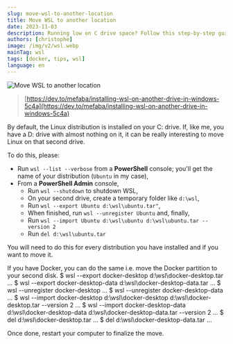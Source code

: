 ```yaml
---
slug: move-wsl-to-another-location
title: Move WSL to another location
date: 2023-11-03
description: Running low on C drive space? Follow this step-by-step guide to safely move your WSL (Windows Subsystem for Linux) distribution and Docker data to a new drive location using the wsl --export and wsl --import commands.
authors: [christophe]
image: /img/v2/wsl.webp
mainTag: wsl
tags: [docker, tips, wsl]
language: en
---
```

![Move WSL to another location](/img/v2/wsl.webp)

> [https://dev.to/mefaba/installing-wsl-on-another-drive-in-windows-5c4a](https://dev.to/mefaba/installing-wsl-on-another-drive-in-windows-5c4a)

By default, the Linux distribution is installed on your C: drive. If, like me, you have a D: drive with almost nothing on it, it can be really interesting to move Linux on that second drive.

<!-- truncate -->

To do this, please:

* Run `wsl --list --verbose` from a **PowerShell** console; you'll get the name of your distribution (`Ubuntu` in my case),
* From a **PowerShell Admin** console,
  * Run `wsl --shutdown` to shutdown WSL,
  * On your second drive, create a temporary folder like `d:\wsl`,
  * Run `wsl --export Ubuntu d:\wsl\ubuntu.tar"`,
  * When finished, run `wsl --unregister Ubuntu` and, finally,
  * Run `wsl --import Ubuntu d:\wsl\ubuntu d:\wsl\ubuntu.tar --version 2`
  * Run `del d:\wsl\ubuntu.tar`

You will need to do this for every distribution you have installed and if you want to move it.

<AlertBox variant="info" title="">
If you have Docker, you can do the same i.e. move the Docker partition to your second disk.

<Terminal title="Powershell">
$ wsl --export docker-desktop d:\wsl\docker-desktop.tar
...
$ wsl --export docker-desktop-data d:\wsl\docker-desktop-data.tar
...
$ wsl --unregister docker-desktop
...
$ wsl --unregister docker-desktop-data
...
$ wsl --import docker-desktop d:\wsl\docker-desktop d:\wsl\docker-desktop.tar --version 2
...
$ wsl --import docker-desktop-data d:\wsl\docker-desktop-data d:\wsl\docker-desktop-data.tar --version 2
...
$ del d:\wsl\docker-desktop.tar
...
$ del d:\wsl\docker-desktop-data.tar
...
</Terminal>


</AlertBox>

Once done, restart your computer to finalize the move.